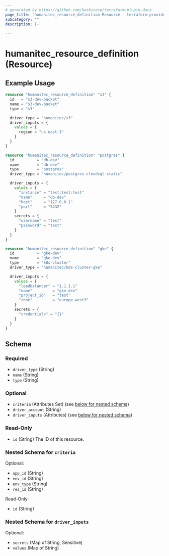 ```yaml
---
# generated by https://github.com/hashicorp/terraform-plugin-docs
page_title: "humanitec_resource_definition Resource - terraform-provider-humanitec"
subcategory: ""
description: |-
  
---
```


# humanitec_resource_definition (Resource)



## Example Usage

```terraform
resource "humanitec_resource_definition" "s3" {
  id   = "s3-dev-bucket"
  name = "s3-dev-bucket"
  type = "s3"

  driver_type = "humanitec/s3"
  driver_inputs = {
    values = {
      region = "us-east-1"
    }
  }
}

resource "humanitec_resource_definition" "postgres" {
  id          = "db-dev"
  name        = "db-dev"
  type        = "postgres"
  driver_type = "humanitec/postgres-cloudsql-static"

  driver_inputs = {
    values = {
      "instance" = "test:test:test"
      "name"     = "db-dev"
      "host"     = "127.0.0.1"
      "port"     = "5432"
    }
    secrets = {
      "username" = "test"
      "password" = "test"
    }
  }
}

resource "humanitec_resource_definition" "gke" {
  id          = "gke-dev"
  name        = "gke-dev"
  type        = "k8s-cluster"
  driver_type = "humanitec/k8s-cluster-gke"

  driver_inputs = {
    values = {
      "loadbalancer" = "1.1.1.1"
      "name"         = "gke-dev"
      "project_id"   = "test"
      "zone"         = "europe-west3"
    }
    secrets = {
      "credentials" = "{}"
    }
  }
}
```

<!-- schema generated by tfplugindocs -->
## Schema

### Required

- `driver_type` (String)
- `name` (String)
- `type` (String)

### Optional

- `criteria` (Attributes Set) (see [below for nested schema](#nestedatt--criteria))
- `driver_account` (String)
- `driver_inputs` (Attributes) (see [below for nested schema](#nestedatt--driver_inputs))

### Read-Only

- `id` (String) The ID of this resource.

<a id="nestedatt--criteria"></a>
### Nested Schema for `criteria`

Optional:

- `app_id` (String)
- `env_id` (String)
- `env_type` (String)
- `res_id` (String)

Read-Only:

- `id` (String)


<a id="nestedatt--driver_inputs"></a>
### Nested Schema for `driver_inputs`

Optional:

- `secrets` (Map of String, Sensitive)
- `values` (Map of String)



